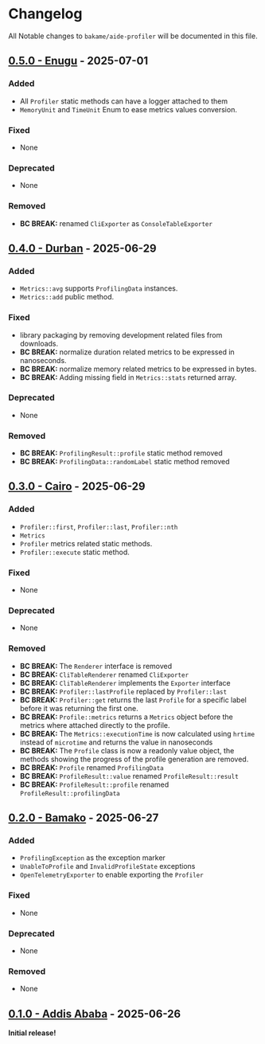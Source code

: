 # Changelog

All Notable changes to `bakame/aide-profiler` will be documented in this file.

## [0.5.0 - Enugu](https://github.com/bakame-php/aide-profiler/compare/0.4.0...0.5.0) - 2025-07-01

### Added

- All `Profiler` static methods can have a logger attached to them
- `MemoryUnit` and `TimeUnit` Enum to ease metrics values conversion.

### Fixed

- None

### Deprecated

- None

### Removed

- **BC BREAK:** renamed `CliExporter` as `ConsoleTableExporter`

## [0.4.0 - Durban](https://github.com/bakame-php/aide-profiler/compare/0.3.0...0.4.0) - 2025-06-29

### Added

- `Metrics::avg` supports `ProfilingData` instances.
- `Metrics::add` public method.

### Fixed

- library packaging by removing development related files from downloads.
- **BC BREAK:** normalize duration related metrics to be expressed in nanoseconds.
- **BC BREAK:** normalize memory related metrics to be expressed in bytes.
- **BC BREAK:** Adding missing field in `Metrics::stats` returned array.

### Deprecated

- None

### Removed

- **BC BREAK:** `ProfilingResult::profile` static method removed
- **BC BREAK:** `ProfilingData::randomLabel` static method removed

## [0.3.0 - Cairo](https://github.com/bakame-php/aide-profiler/compare/0.2.0...0.3.0) - 2025-06-29

### Added

- `Profiler::first`, `Profiler::last`, `Profiler::nth`
- `Metrics`
- `Profiler` metrics related static methods.
- `Profiler::execute` static method.

### Fixed

- None

### Deprecated

- None

### Removed

- **BC BREAK:**  The `Renderer` interface is removed
- **BC BREAK:** `CliTableRenderer` renamed `CliExporter`
- **BC BREAK:** `CliTableRenderer` implements the `Exporter` interface
- **BC BREAK:** `Profiler::lastProfile` replaced by `Profiler::last`
- **BC BREAK:** `Profiler::get` returns the last `Profile` for a specific label before it was returning the first one.
- **BC BREAK:** `Profile::metrics` returns a `Metrics` object before the metrics where attached directly to the profile.
- **BC BREAK:** The `Metrics::executionTime` is now calculated using `hrtime` instead of `microtime` and returns the value in nanoseconds
- **BC BREAK:** The `Profile` class is now a readonly value object, the methods showing the progress of the profile generation are removed.
- **BC BREAK:** `Profile` renamed `ProfilingData`
- **BC BREAK:** `ProfileResult::value` renamed `ProfileResult::result`
- **BC BREAK:** `ProfileResult::profile` renamed `ProfileResult::profilingData`

## [0.2.0 - Bamako](https://github.com/bakame-php/aide-profiler/compare/0.1.0...0.2.0) - 2025-06-27

### Added

- `ProfilingException` as the exception marker
- `UnableToProfile` and `InvalidProfileState` exceptions
- `OpenTelemetryExporter` to enable exporting the `Profiler`

### Fixed

- None

### Deprecated

- None

### Removed

- None

## [0.1.0 - Addis Ababa](https://github.com/bakame-php/aide-profiler/releases/tag/0.1.0) - 2025-06-26

**Initial release!**
